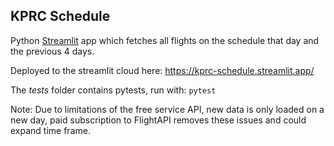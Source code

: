 ## KPRC Schedule

Python [Streamlit](https://streamlit.io) app which fetches all flights on the schedule that day and the previous 4 days.

Deployed to the streamlit cloud here: https://kprc-schedule.streamlit.app/

The *tests* folder contains pytests, run with: `pytest`

Note: Due to limitations of the free service API, new data is only loaded on a new day, paid subscription to FlightAPI removes these issues and could expand time frame.
